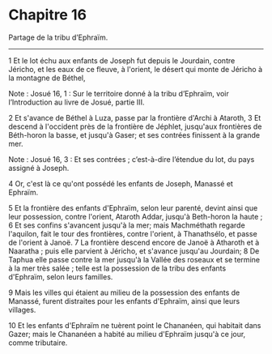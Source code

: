 # Chapitre 16

Partage de la tribu d’Ephraïm.

***

1 Et le lot échu aux enfants de Joseph fut depuis le Jourdain, contre Jéricho, et les eaux de ce fleuve, à l'orient, le désert qui monte de Jéricho à la montagne de Béthel,

<span class="bible-note">Note : </span> Josué 16, 1 : Sur le territoire donné à la tribu d’Ephraïm, voir l’Introduction au livre de Josué, partie III.

2 Et s'avance de Béthel à Luza, passe par la frontière d'Archi à Ataroth, 3 Et descend à l'occident près de la frontière de Jéphlet, jusqu'aux frontières de Béth-horon la basse, et jusqu'à Gaser; et ses contrées finissent à la grande mer.

<span class="bible-note">Note : </span> Josué 16, 3 : Et ses contrées ; c’est-à-dire l’étendue du lot, du pays assigné à Joseph.

4 Or, c'est là ce qu'ont possédé les enfants de Joseph, Manassé et Ephraïm.


5 Et la frontière des enfants d'Ephraïm, selon leur parenté, devint ainsi que leur possession, contre l'orient, Ataroth Addar, jusqu'à Beth-horon la haute ; 6 Et ses confins s'avancent jusqu'à la mer; mais Machméthath regarde l'aquilon, fait le tour des frontières, contre l'orient, à Thanathsélo, et passe de l'orient à Janoë. 7 La frontière descend encore de Janoë à Atharoth et à Naaratha ; puis elle parvient à Jéricho, et s'avance jusqu'au Jourdain; 8 De Taphua elle passe contre la mer jusqu'à la Vallée des roseaux et se termine à la mer très salée ; telle est la possession de la tribu des enfants d'Ephraïm, selon leurs familles.


9 Mais les villes qui étaient au milieu de la possession des enfants de Manassé, furent distraites pour les enfants d'Ephraïm, ainsi que leurs villages.


10 Et les enfants d'Ephraïm ne tuèrent point le Chananéen, qui habitait dans Gazer; mais le Chananéen a habité au milieu d'Ephraïm jusqu'à ce jour, comme tributaire.

